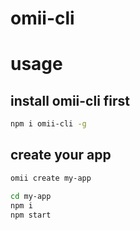 # omii-cli

# usage

## install omii-cli first

```bash
npm i omii-cli -g

```

## create your app

```bash
omii create my-app

cd my-app
npm i
npm start
```


